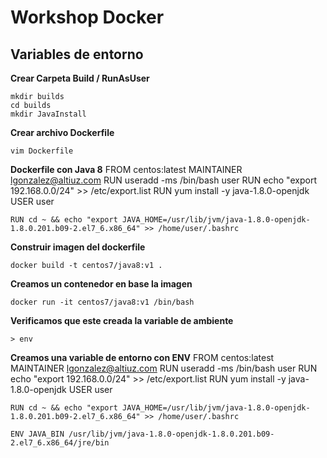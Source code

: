 # Workshop Docker 

## Variables de entorno

**Crear Carpeta Build / RunAsUser**

    mkdir builds
    cd builds
    mkdir JavaInstall

**Crear archivo Dockerfile**

    vim Dockerfile

**Dockerfile con Java 8**
	FROM centos:latest
	MAINTAINER lgonzalez@altiuz.com
	RUN useradd -ms /bin/bash user
	RUN echo "export 192.168.0.0/24" >> /etc/export.list
	RUN yum install -y java-1.8.0-openjdk
	USER user

	RUN cd ~ && echo "export JAVA_HOME=/usr/lib/jvm/java-1.8.0-openjdk-1.8.0.201.b09-2.el7_6.x86_64" >> /home/user/.bashrc

**Construir imagen del dockerfile**

	docker build -t centos7/java8:v1 .

**Creamos un contenedor en base la imagen**
	
	docker run -it centos7/java8:v1 /bin/bash

**Verificamos que este creada la variable de ambiente**

	> env

**Creamos una variable de entorno con ENV**
	FROM centos:latest
	MAINTAINER lgonzalez@altiuz.com
	RUN useradd -ms /bin/bash user
	RUN echo "export 192.168.0.0/24" >> /etc/export.list
	RUN yum install -y java-1.8.0-openjdk
	USER user

	RUN cd ~ && echo "export JAVA_HOME=/usr/lib/jvm/java-1.8.0-openjdk-1.8.0.201.b09-2.el7_6.x86_64" >> /home/user/.bashrc

	ENV JAVA_BIN /usr/lib/jvm/java-1.8.0-openjdk-1.8.0.201.b09-2.el7_6.x86_64/jre/bin
